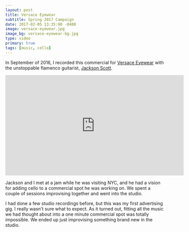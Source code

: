 ```yaml
---
layout: post
title: Versace Eyewear 
subtitle: Spring 2017 Campaign
date: 2017-02-05 13:35:00 -0400
image: versace-eyewear.jpg
image_bg: versace-eyewear-bg.jpg
type: video
primary: true
tags: [music, cello]
---
```

In September of 2016, I recorded this commercial for [Versace Eyewear][versace-eyewear] with the unstoppable flamenco guitarist,
[Jackson Scott][jackson].


<div class="iframe-wrapper">
<iframe width="560" height="315" src="https://www.youtube.com/embed/ZRonQmAInfo" frameborder="0" allowfullscreen></iframe>
</div>

Jackson and I met at a jam while he was visiting NYC, and he had a vision for adding cello to a commercial spot he was
working on. We spent a couple of sessions improvising together and went into the studio.

I had done a few studio recordings before, but this was my first advertising gig. I really wasn't sure what to expect. 
As it turned out, fitting all the music we had thought about into a one minute commercial spot was totally impossible. 
We ended up just improvising something brand new in the studio.

[versace-eyewear]: http://www.versace.com/us/en-us/men/eyewear/
[jackson]: http://jacksonscottmusic.com/
